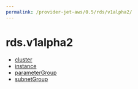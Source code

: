 ```yaml
---
permalink: /provider-jet-aws/0.5/rds/v1alpha2/
---
```


# rds.v1alpha2



* [cluster](cluster.md)
* [instance](instance.md)
* [parameterGroup](parameterGroup.md)
* [subnetGroup](subnetGroup.md)